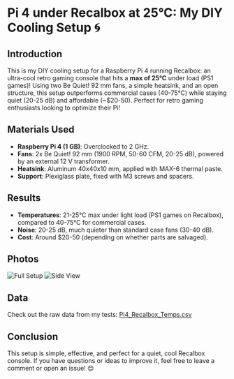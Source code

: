 # Pi 4 under Recalbox at 25°C: My DIY Cooling Setup 🌀

## Introduction
This is my DIY cooling setup for a Raspberry Pi 4 running Recalbox: an ultra-cool retro gaming console that hits a **max of 25°C** under load (PS1 games)! Using two Be Quiet! 92 mm fans, a simple heatsink, and an open structure, this setup outperforms commercial cases (40-75°C) while staying quiet (20-25 dB) and affordable (~$20-50). Perfect for retro gaming enthusiasts looking to optimize their Pi!

## Materials Used
- **Raspberry Pi 4 (1 GB)**: Overclocked to 2 GHz.
- **Fans**: 2x Be Quiet! 92 mm (1900 RPM, 50-60 CFM, 20-25 dB), powered by an external 12 V transformer.
- **Heatsink**: Aluminum 40x40x10 mm, applied with MAX-6 thermal paste.
- **Support**: Plexiglass plate, fixed with M3 screws and spacers.

## Results
- **Temperatures**: 21-25°C max under light load (PS1 games on Recalbox), compared to 40-75°C for commercial cases.
- **Noise**: 20-25 dB, much quieter than standard case fans (30-40 dB).
- **Cost**: Around $20-50 (depending on whether parts are salvaged).

## Photos
![Full Setup](https://github.com/Lachtougne/Pi-Cooling-DIY/blob/main/Photos/IMG_20250325_025157419_HDR.jpg?raw=true)
![Side View](https://github.com/Lachtougne/Pi-Cooling-DIY/blob/main/Photos/IMG_20250325_025157452_HDR.jpg.jpg?raw=true)

## Data
Check out the raw data from my tests: [Pi4_Recalbox_Temps.csv](https://github.com/Lachtougne/Pi-Cooling-DIY/blob/main/Pi4_Recalbox_Temps.csv)

## Conclusion
This setup is simple, effective, and perfect for a quiet, cool Recalbox console. If you have questions or ideas to improve it, feel free to leave a comment or open an issue! 😊
